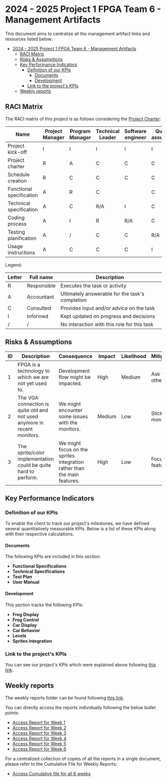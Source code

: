 # 2024 - 2025 Project 1 FPGA Team 6 - Management Artifacts

This document aims to centralize all the management artifact links and resources listed below:

- [2024 - 2025 Project 1 FPGA Team 6 - Management Artifacts](#2024---2025-project-1-fpga-team-6---management-artifacts)
  - [RACI Matrix](#raci-matrix)
  - [Risks \& Assumptions](#risks--assumptions)
  - [Key Performance Indicators](#key-performance-indicators)
    - [Definition of our KPIs](#definition-of-our-kpis)
      - [Documents](#documents)
      - [Development](#development)
    - [Link to the project's KPIs](#link-to-the-projects-kpis)
  - [Weekly reports](#weekly-reports)

## RACI Matrix

The RACI matrix of this project is as follows considering the [Project Charter](./project_charter.md):

| Name                     | Project Manager | Program Manager | Technical Leader | Software engineer | Quality assurance | Technical Writer | Client |
| ------------------------ | --------------- | --------------- | ---------------- | ----------------- | ----------------- | ---------------- | ------ |
| Project kick-off         | I               | I               | I                | I                 | I                 | I                | R      |
| Project charter          | R               | A               | C                | C                 | C                 | C                | I      |
| Schedule creation        | R               | C               | C                | C                 | C                 | C                | /      |
| Functional specification | A               | R               | C                |                   | C                 | /                | C      |
| Technical specification  | A               | C               | R/A              | I                 | C                 | /                | C      |
| Coding process           | A               | I               | R                | R/A               | C                 | /                | /      |
| Testing planification    | A               | /               | C                | C                 | R/A               | I                | /      |
| Usage instructions       | A               | C               | C                | C                 | I                 | R/A              | I      |

Legend:

| Letter | Full name   | Description                                     |
| ------ | ----------- | ----------------------------------------------- |
| R      | Responsible | Executes the task or activity                   |
| A      | Accountant  | Ultimately answerable for the task's completion |
| C      | Consulted   | Provides input and/or advice on the task        |
| I      | Informed    | Kept updated on progress and decisions          |
| /      | /           | No interaction with this role for this task     |

## Risks & Assumptions

| ID  | Description                                                                   | Consequence                                                       | Impact   | Likelihood | Mitigation/Avoidance                                                                |
| --- | ----------------------------------------------------------------------------- | ----------------------------------------------------------------- | -------- | ---------- | ----------------------------------------------------------------------------------- |
| 1   | FPGA is a technology to which we are not yet used to.                           | Development flow might be impacted.                                | High     | Medium     | Ask for help to the other team members.                                              |
| 2   | The VGA connection is quite old and not used anymore in recent monitors.                             | We might encounter some issues with the monitors.             | Medium   | Low        | Stick to a single monitor. |
| 3   | The sprite/color implementation could be quite hard to perform. | We might focus on the sprites integration rather than the main features. | High     | Low        | Focus on the main features.                        |

## Key Performance Indicators

### Definition of our KPIs

To enable the client to track our project's milestones, we have defined several quantitatively measurable KPIs. Below is a list of these KPIs along with their respective calculations.

#### Documents

The following KPIs are included in this section:

- **Functional Specifications**
- **Technical Specifications**
- **Test Plan**
- **User Manual**

#### Development

This section tracks the following KPIs:

- **Frog Display**
- **Frog Control**
- **Car Display**
- **Car Behavior**
- **Levels**
- **Sprites integration**

### Link to the project's KPIs

You can see our project's KPIs which were explained above following [this link](https://docs.google.com/spreadsheets/d/1pW0lcJmaklLvV69xaQg9A9HL7gVH3gwBpeU3l1J2H7I/edit?usp=sharing).

## Weekly reports

The weekly reports folder can be found following [this link](/Documents/Management/WeeklyReports/).

You can directly access the reports individually following the below bullet points:

- [Access Report for Week 1](/Documents/Management/WeeklyReports/week1.md)
- [Access Report for Week 2](/Documents/Management/WeeklyReports/week2.md)
- [Access Report for Week 3](/Documents/Management/WeeklyReports/week3.md)
- [Access Report for Week 4](/Documents/Management/WeeklyReports/week4.md)
- [Access Report for Week 5](/Documents/Management/WeeklyReports/week5.md)
- [Access Report for Week 6](/Documents/Management/WeeklyReports/week6.md)

For a centralized collection of copies of all the reports in a single document, please refer to the Cumulative File for Weekly Reports:

- [Access Cumulative file for all 6 weeks](/Documents/Management/WeeklyReports/cumulative.md)

